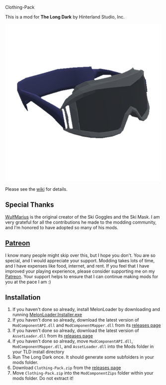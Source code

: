 Clothing-Pack


This is a mod for **The Long Dark** by Hinterland Studio, Inc.


![Ski Goggles](Unity/Assets/InventoryGridIcons/ico_GearItem__SkiGoggles.png)


Please see the [wiki](https://github.com/ds5678/Clothing-Pack/wiki) for details.

## Special Thanks

[WulfMarius](https://github.com/WulfMarius) is the original creator of the Ski Goggles and the Ski Mask. I am very grateful for all the contributions he made to the modding community, and I'm honored to have adopted so many of his mods.

## [Patreon](https://www.patreon.com/ds5678)

I know many people might skip over this, but I hope you don't. You are so special, and I would appreciate your support. Modding takes lots of time, and I have expenses like food, internet, and rent. If you feel that I have improved your playing experience, please consider supporting me on my [Patreon](https://www.patreon.com/ds5678). Your support helps to ensure that I can continue making mods for you at the pace I am :)

## Installation

1. If you haven't done so already, install MelonLoader by downloading and running [MelonLoader.Installer.exe](https://github.com/HerpDerpinstine/MelonLoader/releases/latest/download/MelonLoader.Installer.exe)
2. If you haven't done so already, download the latest version of `ModComponentAPI.dll` and `ModComponentMapper.dll` from its [releases page](https://github.com/ds5678/ModComponent/releases)
3. If you haven't done so already, download the latest version of `AssetLoader.dll` from its [releases page](https://github.com/ds5678/AssetLoader/releases)
4. If you haven't done so already, move `ModComponentAPI.dll`, `ModComponentMapper.dll`, and `AssetLoader.dll` into the Mods folder in your TLD install directory
5. Run The Long Dark once. It should generate some subfolders in your mods folder.
6. Download `Clothing-Pack.zip` from the [releases page](https://github.com/ds5678/Clothing-Pack/releases)
7. Move `Clothing-Pack.zip` into the `ModComponentZips` folder within your mods folder. Do not extract it!
